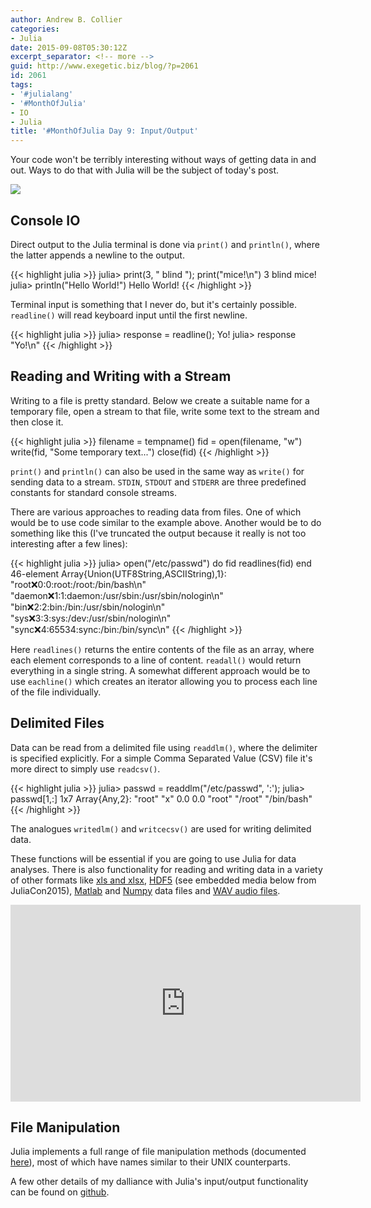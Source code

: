 ```yaml
---
author: Andrew B. Collier
categories:
- Julia
date: 2015-09-08T05:30:12Z
excerpt_separator: <!-- more -->
guid: http://www.exegetic.biz/blog/?p=2061
id: 2061
tags:
- '#julialang'
- '#MonthOfJulia'
- IO
- Julia
title: '#MonthOfJulia Day 9: Input/Output'
---
```


<!--more-->

Your code won't be terribly interesting without ways of getting data in and out. Ways to do that with Julia will be the subject of today's post.

<img src="/img/2015/09/Julia-Logo-IO.png" >

## Console IO

Direct output to the Julia terminal is done via `print()` and `println()`, where the latter appends a newline to the output.
  
{{< highlight julia >}}
julia> print(3, " blind "); print("mice!\n")
3 blind mice!
julia> println("Hello World!")
Hello World!
{{< /highlight >}}
  
Terminal input is something that I never do, but it's certainly possible. `readline()` will read keyboard input until the first newline.
  
{{< highlight julia >}}
julia> response = readline();
Yo!
julia> response
"Yo!\n"
{{< /highlight >}}

## Reading and Writing with a Stream

Writing to a file is pretty standard. Below we create a suitable name for a temporary file, open a stream to that file, write some text to the stream and then close it.
  
{{< highlight julia >}}
filename = tempname()
fid = open(filename, "w")
write(fid, "Some temporary text...")
close(fid)
{{< /highlight >}}
  
`print()` and `println()` can also be used in the same way as `write()` for sending data to a stream. `STDIN`, `STDOUT` and `STDERR` are three predefined constants for standard console streams.

There are various approaches to reading data from files. One of which would be to use code similar to the example above. Another would be to do something like this (I've truncated the output because it really is not too interesting after a few lines):
  
{{< highlight julia >}}
julia> open("/etc/passwd") do fid
           readlines(fid)
       end
46-element Array{Union(UTF8String,ASCIIString),1}:
 "root:x:0:0:root:/root:/bin/bash\n"
 "daemon:x:1:1:daemon:/usr/sbin:/usr/sbin/nologin\n"
 "bin:x:2:2:bin:/bin:/usr/sbin/nologin\n"
 "sys:x:3:3:sys:/dev:/usr/sbin/nologin\n"
 "sync:x:4:65534:sync:/bin:/bin/sync\n"
{{< /highlight >}}
  
Here `readlines()` returns the entire contents of the file as an array, where each element corresponds to a line of content. `readall()` would return everything in a single string. A somewhat different approach would be to use `eachline()` which creates an iterator allowing you to process each line of the file individually.

## Delimited Files

Data can be read from a delimited file using `readdlm()`, where the delimiter is specified explicitly. For a simple Comma Separated Value (CSV) file it's more direct to simply use `readcsv()`.
  
{{< highlight julia >}}
julia> passwd = readdlm("/etc/passwd", ':');
julia> passwd[1,:]
1x7 Array{Any,2}:
 "root" "x" 0.0 0.0 "root" "/root" "/bin/bash"
{{< /highlight >}}
  
The analogues `writedlm()` and `writcecsv()` are used for writing delimited data.

These functions will be essential if you are going to use Julia for data analyses. There is also functionality for reading and writing data in a variety of other formats like [xls and xlsx](https://github.com/davidanthoff/ExcelReaders.jl), [HDF5](https://github.com/timholy/HDF5.jl) (see embedded media below from JuliaCon2015), [Matlab](https://github.com/simonster/MAT.jl) and [Numpy](https://github.com/fhs/NPZ.jl) data files and [WAV audio files](https://github.com/dancasimiro/WAV.jl).

<iframe width="560" height="315" src="https://www.youtube.com/embed/B9JKSWdpOn8" frameborder="0" allowfullscreen></iframe>

## File Manipulation

Julia implements a full range of file manipulation methods (documented [here](http://julia.readthedocs.org/en/latest/stdlib/file/)), most of which have names similar to their UNIX counterparts.

A few other details of my dalliance with Julia's input/output functionality can be found on [github](https://github.com/DataWookie/MonthOfJulia).
